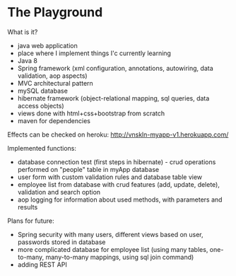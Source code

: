 # The Playground

What is it?
- java web application
- place where I implement things I'c currently learning
- Java 8
- Spring framework (xml configuration, annotations, autowiring, data validation, aop aspects) 
- MVC architectural pattern
- mySQL database
- hibernate framework (object-relational mapping, sql queries, data access objects)
- views done with html+css+bootstrap from scratch
- maven for dependencies

Effects can be checked on heroku: http://vnskln-myapp-v1.herokuapp.com/ 

Implemented functions:
- database connection test (first steps in hibernate) - crud operations performed on "people" table in myApp database
- user form with custom validation rules and database table view
- employee list from database with crud features (add, update, delete), validation and search option
- aop logging for information about used methods, with parameters and results

Plans for future:
- Spring security with many users, different views based on user, passwords stored in database
- more complicated database for employee list (using many tables, one-to-many, many-to-many mappings, using sql join command)
- adding REST API
